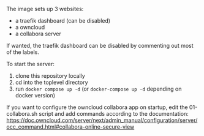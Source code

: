 The image sets up 3 websites:
   - a traefik dashboard (can be disabled)
   - a owncloud
   - a collabora server

If wanted, the traefik dashboard can be disabled by commenting out most of the labels. 

To start the server:
 1. clone this repository locally 
 2. cd into the toplevel directory
 3. run `docker compose up -d` (or `docker-compose up -d` depending on docker version)


If you want to configure the owncloud collabora app on startup, edit the 01-collabora.sh script and add commands according to the documentation:
https://doc.owncloud.com/server/next/admin_manual/configuration/server/occ_command.html#collabora-online-secure-view

